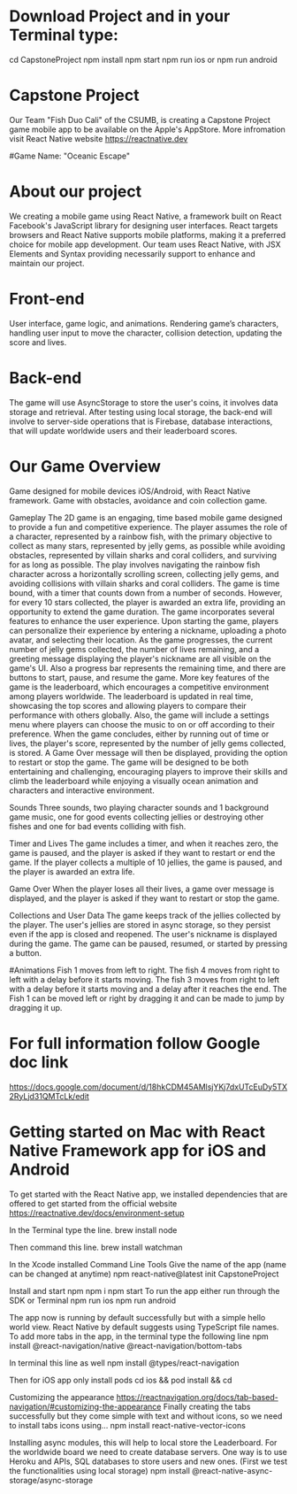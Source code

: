 # Download Project and in your Terminal type:
cd CapstoneProject
npm install
npm start
npm run ios
or
npm run android

# Capstone Project
Our Team "Fish Duo Cali" of the CSUMB, is creating a Capstone Project game mobile app to be available on the Apple's AppStore. More infromation visit React Native website https://reactnative.dev

#Game Name: "Oceanic Escape"

# About our project
We creating a mobile game using React Native, a framework built on React Facebook's JavaScript library for designing user interfaces. React targets browsers and React Native supports mobile platforms, making it a preferred choice for mobile app development. Our team uses React Native, with JSX Elements and Syntax providing necessarily support to enhance and maintain our project.


# Front-end
User interface, game logic, and animations. Rendering game’s characters, handling user input to move the character, collision detection, updating the score and lives. 

# Back-end
The game will use AsyncStorage to store the user's coins, it involves data storage and retrieval. After testing using local storage, the back-end will involve to server-side operations that is Firebase, database interactions, that will update worldwide users and their leaderboard scores. 


# Our Game Overview
Game designed for mobile devices iOS/Android, with React Native framework. Game with obstacles, avoidance and coin collection game. 

Gameplay
The 2D game is an engaging, time based mobile game designed to provide a fun and competitive experience. The player assumes the role of a character, represented by a rainbow fish, with the primary objective to collect as many stars, represented by jelly gems, as possible while avoiding obstacles, represented by villain sharks and coral colliders, and surviving for as long as possible. The play involves navigating the rainbow fish character across a horizontally scrolling screen, collecting jelly gems, and avoiding collisions with villain sharks and coral colliders. The game is time bound, with a timer that counts down from a number of seconds. However, for every 10 stars collected, the player is awarded an extra life, providing an opportunity to extend the game duration. The game incorporates several features to enhance the user experience. Upon starting the game, players can personalize their experience by entering a nickname, uploading a photo avatar, and selecting their location. As the game progresses, the current number of jelly gems collected, the number of lives remaining, and a greeting message displaying the player's nickname are all visible on the game's UI. Also a progress bar represents the remaining time, and there are buttons to start, pause, and resume the game. More key features of the game is the leaderboard, which encourages a competitive environment among players worldwide. The leaderboard is updated in real time, showcasing the top scores and allowing players to compare their performance with others globally. Also, the game will include a settings menu where players can choose the music to on or off according to their preference. When the game concludes, either by running out of time or lives, the player's score, represented by the number of jelly gems collected, is stored. A Game Over message will then be displayed, providing the option to restart or stop the game. The game will be designed to be both entertaining and challenging, encouraging players to improve their skills and climb the leaderboard while enjoying a visually ocean animation and characters and interactive environment.

Sounds
Three sounds, two playing character sounds and 1 background game music, one for good events collecting jellies or destroying other fishes and one for bad events colliding with fish.

Timer and Lives
The game includes a timer, and when it reaches zero, the game is paused, and the player is asked if they want to restart or end the game.
If the player collects a multiple of 10 jellies, the game is paused, and the player is awarded an extra life.

Game Over
When the player loses all their lives, a game over message is displayed, and the player is asked if they want to restart or stop the game.

Collections and User Data
The game keeps track of the jellies collected by the player.
The user's jellies are stored in async storage, so they persist even if the app is closed and reopened.
The user's nickname is displayed during the game.
The game can be paused, resumed, or started by pressing a button.

#Animations
Fish 1 moves from left to right.
The fish 4 moves from right to left with a delay before it starts moving.
The fish 3 moves from right to left with a delay before it starts moving and a delay after it reaches the end.
The Fish 1 can be moved left or right by dragging it and can be made to jump by dragging it up.

# For full information follow Google doc link
https://docs.google.com/document/d/18hkCDM45AMlsjYKj7dxUTcEuDy5TX2RyLjd31QMTcLk/edit



# Getting started on Mac with React Native Framework app for iOS and Android
To get started with the React Native app, we installed dependencies that are offered to get started from the official website https://reactnative.dev/docs/environment-setup

In the Terminal type the line.
brew install node

Then command this line.
brew install watchman

In the Xcode installed Command Line Tools
Give the name of the app (name can be changed at anytime)
npm react-native@latest init CapstoneProject

Install and start npm
npm i
npm start
To run the app either run through the SDK or Terminal
npm run ios
npm run android 

The app now is running by default successfully but with a simple hello world view.
React Native by default suggests using TypeScript file names.
To add more tabs in the app, in the terminal type the following line
npm install @react-navigation/native @react-navigation/bottom-tabs

In terminal this line as well
npm install @types/react-navigation

Then for iOS app only install pods
cd ios && pod install && cd

Customizing the appearance
https://reactnavigation.org/docs/tab-based-navigation/#customizing-the-appearance
Finally creating the tabs successfully but they come simple with text and without icons, so we need to install tabs icons using…
npm install react-native-vector-icons

Installing async modules, this will help to local store the Leaderboard. For the worldwide board we need to create database servers. One way is to use Heroku and APIs, SQL databases to store users and new ones. (First we test the functionalities using local storage)
npm install @react-native-async-storage/async-storage

